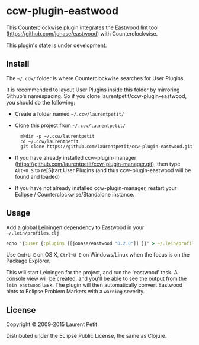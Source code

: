 # ccw-plugin-eastwood

This Counterclockwise plugin integrates the Eastwood lint tool (https://github.com/jonase/eastwood) with Counterclockwise.

This plugin's state is under development.

## Install

The `~/.ccw/` folder is where Counterclockwise searches for User Plugins.

It is recommended to layout User Plugins inside this folder by mirroring Github's namespacing. So if you clone laurentpetit/ccw-plugin-eastwood, you should do the following:

- Create a folder named `~/.ccw/laurentpetit/`
- Clone this project from `~/.ccw/laurentpetit/`

        mkdir -p ~/.ccw/laurentpetit
        cd ~/.ccw/laurentpetit
        git clone https://github.com/laurentpetit/ccw-plugin-eastwood.git

- If you have already installed ccw-plugin-manager (https://github.com/laurentpetit/ccw-plugin-manager.git), then type `Alt+U S` to re[S]tart User Plugins (and thus ccw-plugin-eastwood will be found and loaded)
- If you have not already installed ccw-plugin-manager, restart your Eclipse / Counterclockwise/Standalone instance.

## Usage

Add a global Leiningen dependency to Eastwood in your `~/.lein/profiles.clj`
```clojure
echo '{:user {:plugins [[jonase/eastwood "0.2.0"]] }}' > ~/.lein/profiles.clj
```

Use `Cmd+U E` on OS X, `Ctrl+U E` on Windows/Linux when the focus is on the Package Explorer.

This will start Leiningen for the project, and run the 'eastwood' task. A console view will be created, and you'll be able to see the output from the `lein eastwood` task. The plugin will then automatically convert Eastwood hints to Eclipse Problem Markers with a `warning` severity.

## License

Copyright © 2009-2015 Laurent Petit

Distributed under the Eclipse Public License, the same as Clojure.


